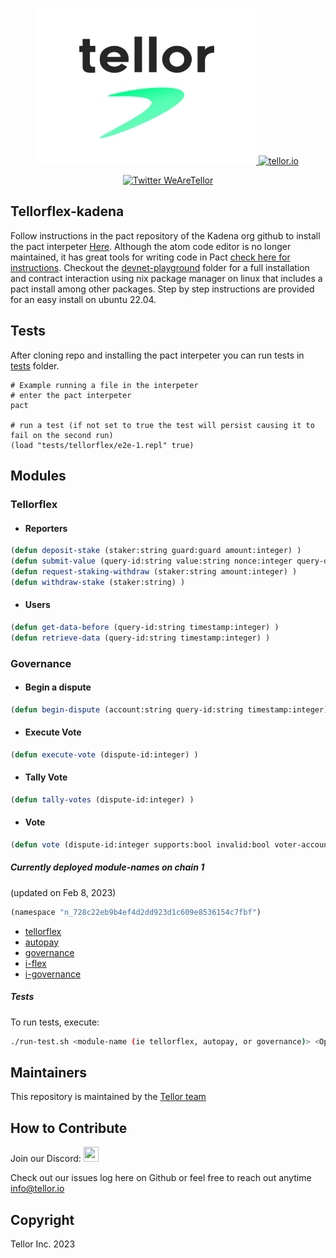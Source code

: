 <p align="center">
  <a href='https://www.tellor.io/'>
    <img src= 'https://raw.githubusercontent.com/tellor-io/TellorBrandMaterials/master/Swoosh%20and%20wordmark%20legacy/SwooshWordmarkLegacy.png' width="350" height="250" alt='tellor.io' />
    <img src= 'https://camo.githubusercontent.com/637425cb3d78e55411a0b3cb9ee5684b3a0cbd6d8dc8342c722268f5e4f8b346/68747470733a2f2f692e696d6775722e636f6d2f62415a464147462e706e67' width="250" height="200" alt='tellor.io' />

  </a>
</p>

<p align="center">
  <a href='https://twitter.com/WeAreTellor'>
    <img src= 'https://img.shields.io/twitter/url/http/shields.io.svg?style=social' alt='Twitter WeAreTellor' />
  </a>
</p>

## Tellorflex-kadena <a name="sample"> </a>

Follow instructions in the pact repository of the Kadena org github to install the pact interpeter [Here](https://github.com/kadena-io/pact#installing-pact). Although the atom code editor is no longer maintained, it has great tools for writing code in Pact [check here for instructions](https://github.com/kadena-io/pact#atom). Checkout the [devnet-playground](./devnet-playground) folder for a full installation and contract interaction using nix package manager on linux that includes a pact install among other packages.  Step by step instructions are provided for an easy install on ubuntu 22.04. 

## Tests
After cloning repo and installing the pact interpeter you can run tests in [tests](./tests) folder. 
```cli
# Example running a file in the interpeter
# enter the pact interpeter
pact

# run a test (if not set to true the test will persist causing it to fail on the second run)
(load "tests/tellorflex/e2e-1.repl" true)
```

## Modules

### Tellorflex
- #### Reporters
```lisp
(defun deposit-stake (staker:string guard:guard amount:integer) )
(defun submit-value (query-id:string value:string nonce:integer query-data:string staker:string) )
(defun request-staking-withdraw (staker:string amount:integer) )
(defun withdraw-stake (staker:string) )
```
- #### Users
```lisp
(defun get-data-before (query-id:string timestamp:integer) )
(defun retrieve-data (query-id:string timestamp:integer) )
```
### Governance
- #### Begin a dispute
```lisp
(defun begin-dispute (account:string query-id:string timestamp:integer) )
```
- #### Execute Vote
```lisp
(defun execute-vote (dispute-id:integer) )
```
- #### Tally Vote
```lisp
(defun tally-votes (dispute-id:integer) )
```
- #### Vote
```lisp
(defun vote (dispute-id:integer supports:bool invalid:bool voter-account:string) )
```
##### Currently deployed module-names on chain 1 
(updated on Feb 8, 2023)
```lisp
(namespace "n_728c22eb9b4ef4d2dd923d1c609e8536154c7fbf")
```
* [tellorflex](https://balance.chainweb.com/modules.html?server=api.testnet.chainweb.com&module=n_728c22eb9b4ef4d2dd923d1c609e8536154c7fbf.tellorflex&chain=1)
* [autopay](https://balance.chainweb.com/modules.html?server=api.testnet.chainweb.com&module=n_728c22eb9b4ef4d2dd923d1c609e8536154c7fbf.autopay&chain=1)
* [governance](https://balance.chainweb.com/modules.html?server=api.testnet.chainweb.com&module=n_728c22eb9b4ef4d2dd923d1c609e8536154c7fbf.governance&chain=1)
* [i-flex](https://balance.chainweb.com/modules.html?server=api.testnet.chainweb.com&module=n_728c22eb9b4ef4d2dd923d1c609e8536154c7fbf.i-flex&chain=1)
* [i-governance](https://balance.chainweb.com/modules.html?server=api.testnet.chainweb.com&module=n_728c22eb9b4ef4d2dd923d1c609e8536154c7fbf.i-governance&chain=1)

##### Tests
To run tests, execute:
```sh
./run-test.sh <module-name (ie tellorflex, autopay, or governance)> <Optional flag: --show-trace>
```
## Maintainers <a name="maintainers"> </a>
This repository is maintained by the [Tellor team](https://github.com/orgs/tellor-io/people)


## How to Contribute<a name="how2contribute"> </a>  
Join our Discord:
[<img src="https://github.com/tellor-io/tellorX/blob/main/public/discord.png" width="24" height="24">](https://discord.com/invite/n7drGjh)

Check out our issues log here on Github or feel free to reach out anytime [info@tellor.io](mailto:info@tellor.io)

## Copyright

Tellor Inc. 2023
